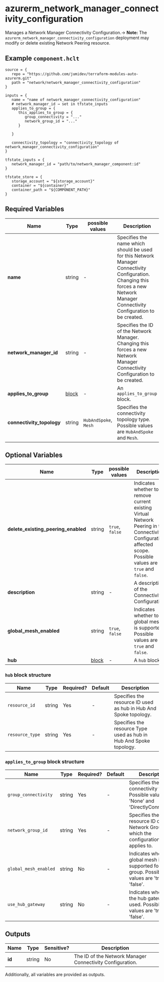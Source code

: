 # azurerm_network_manager_connectivity_configuration

Manages a Network Manager Connectivity Configuration.-> **Note:** The `azurerm_network_manager_connectivity_configuration` deployment may modify or delete existing Network Peering resource.

## Example `component.hclt`

```hcl
source = {
   repo = "https://github.com/jumidev/terraform-modules-auto-azurerm.git"   
   path = "network/network_manager_connectivity_configuration"   
}

inputs = {
   name = "name of network_manager_connectivity_configuration"   
   # network_manager_id → set in tfstate_inputs
   applies_to_group = {
      this_applies_to_group = {
         group_connectivity = "..."         
         network_group_id = "..."         
      }
      
   }
   
   connectivity_topology = "connectivity_topology of network_manager_connectivity_configuration"   
}

tfstate_inputs = {
   network_manager_id = "path/to/network_manager_component:id"   
}

tfstate_store = {
   storage_account = "${storage_account}"   
   container = "${container}"   
   container_path = "${COMPONENT_PATH}"   
}

```

## Required Variables

| Name | Type |  possible values |  Description |
| ---- | --------- |  ----------- | ----------- |
| **name** | string |  -  |  Specifies the name which should be used for this Network Manager Connectivity Configuration. Changing this forces a new Network Manager Connectivity Configuration to be created. | 
| **network_manager_id** | string |  -  |  Specifies the ID of the Network Manager. Changing this forces a new Network Manager Connectivity Configuration to be created. | 
| **applies_to_group** | [block](#applies_to_group-block-structure) |  -  |  An `applies_to_group` block. | 
| **connectivity_topology** | string |  `HubAndSpoke`, `Mesh`  |  Specifies the connectivity topology type. Possible values are `HubAndSpoke` and `Mesh`. | 

## Optional Variables

| Name | Type |  possible values |  Description |
| ---- | --------- |  ----------- | ----------- |
| **delete_existing_peering_enabled** | string |  `true`, `false`  |  Indicates whether to remove current existing Virtual Network Peering in the Connectivity Configuration affected scope. Possible values are `true` and `false`. | 
| **description** | string |  -  |  A description of the Connectivity Configuration. | 
| **global_mesh_enabled** | string |  `true`, `false`  |  Indicates whether to global mesh is supported. Possible values are `true` and `false`. | 
| **hub** | [block](#hub-block-structure) |  -  |  A `hub` block. | 

### `hub` block structure

| Name | Type | Required? | Default | Description |
| ---- | ---- | --------- | ------- | ----------- |
| `resource_id` | string | Yes | - | Specifies the resource ID used as hub in Hub And Spoke topology. |
| `resource_type` | string | Yes | - | Specifies the resource Type used as hub in Hub And Spoke topology. |

### `applies_to_group` block structure

| Name | Type | Required? | Default | Description |
| ---- | ---- | --------- | ------- | ----------- |
| `group_connectivity` | string | Yes | - | Specifies the group connectivity type. Possible values are 'None' and 'DirectlyConnected'. |
| `network_group_id` | string | Yes | - | Specifies the resource ID of Network Group which the configuration applies to. |
| `global_mesh_enabled` | string | No | - | Indicates whether to global mesh is supported for this group. Possible values are 'true' and 'false'. |
| `use_hub_gateway` | string | No | - | Indicates whether the hub gateway is used. Possible values are 'true' and 'false'. |



## Outputs

| Name | Type | Sensitive? | Description |
| ---- | ---- | --------- | --------- |
| **id** | string | No  | The ID of the Network Manager Connectivity Configuration. | 

Additionally, all variables are provided as outputs.
